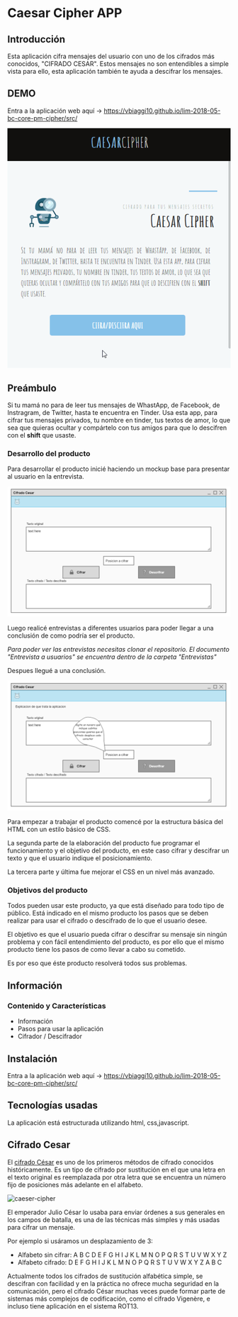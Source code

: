 ﻿# Caesar Cipher APP

## Introducción

Esta aplicación cifra mensajes del usuario con uno de los cifrados más conocidos, "CIFRADO CESAR". Estos mensajes no son entendibles a simple vista para ello, esta aplicación también te ayuda a descifrar los mensajes.

## DEMO 

Entra a la aplicación web aquí -> <https://vbiaggi10.github.io/lim-2018-05-bc-core-pm-cipher/src/>

![Demo](demo.gif)

## Preámbulo

Si tu mamá no para de leer tus mensajes de WhastApp, de Facebook, de Instragram, de Twitter, hasta te encuentra en Tinder. Usa esta app, para cifrar tus mensajes privados, tu nombre en tinder, tus textos de amor, lo que sea que quieras ocultar y compártelo con tus amigos para que lo descifren con el **shift** que usaste.

### Desarrollo del producto

Para desarrollar el producto inicié haciendo un mockup base para presentar al usuario en la entrevista.

![mockup-base](mockup/mockup_base.png)

Luego realicé entrevistas a diferentes usuarios para poder llegar a una conclusión de como podría ser el producto.

*Para poder ver las entrevistas necesitas clonar el repositorio. El documento "Entrevista a usuarios" se encuentra dentro de la carpeta "Entrevistas"*

Despues llegué a una conclusión.

![mockup-base](mockup/mockup_oficial.png)

Para empezar a trabajar el producto comencé por la estructura básica del HTML con un estilo básico de CSS.

La segunda parte de la elaboración del producto fue programar el funcionamiento y el objetivo del producto, en este caso cifrar y descifrar un texto y que el usuario indique el posicionamiento.

La tercera parte y última fue mejorar el CSS en un nivel más avanzado.

### Objetivos del producto

Todos pueden usar este producto, ya que está diseñado para todo tipo de público. Está indicado en el mismo producto los pasos que se deben realizar para usar el cifrado o descifrado de lo que el usuario desee.

El objetivo es que el usuario pueda cifrar o descifrar su mensaje sin ningún problema y con fácil entendimiento del producto, es por ello que el mismo producto tiene los pasos de como llevar a cabo su cometido.

Es por eso que éste producto resolverá todos sus problemas.

## Información

### Contenido y Características

* Información
* Pasos para usar la aplicación
* Cifrador / Descifrador

## Instalación

Entra a la aplicación web aquí -> <https://vbiaggi10.github.io/lim-2018-05-bc-core-pm-cipher/src/>

## Tecnologías usadas

La aplicación está estructurada utilizando html, css,javascript.

## Cifrado Cesar

El [cifrado César](https://en.wikipedia.org/wiki/Caesar_cipher) es uno de los
primeros métodos de cifrado conocidos históricamente. Es un tipo de cifrado por
sustitución en el que una letra en el texto original es reemplazada por otra
letra que se encuentra un número fijo de posiciones más adelante en el alfabeto.

![caeser-cipher](https://upload.wikimedia.org/wikipedia/commons/thumb/2/2b/Caesar3.svg/2000px-Caesar3.svg.png)

El emperador Julio César lo usaba para enviar órdenes a sus generales en los
campos de batalla, es una de las técnicas más simples y más usadas para cifrar
un mensaje.

Por ejemplo si usáramos un desplazamiento de 3:

* Alfabeto sin cifrar: A B C D E F G H I J K L M N O P Q R S T U V W X Y Z
* Alfabeto cifrado: D E F G H I J K L M N O P Q R S T U V W X Y Z A B C

Actualmente todos los cifrados de sustitución alfabética simple, se descifran
con facilidad y en la práctica no ofrece mucha seguridad en la comunicación,
pero el cifrado César muchas veces puede formar parte de sistemas más complejos
de codificación, como el cifrado Vigenère, e incluso tiene aplicación en el
sistema ROT13.